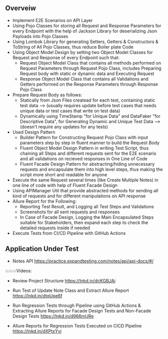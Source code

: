 ## Overveiw
- Implement E2E Scenarios on API Layer
- Using Pojo Classes for storing all Request and Response Parameters for every Endpoint with the help of Jackson Library for deserializing Json Payloads into Pojo Classes
- Using Lombok Library for generating Setters, Getters & Constructors & ToString of All Pojo Classes, thus reduce Boiler plate Code
- Using Object Model Design by setting two Object Model Classes for Request and Response of every Endpoint such that:
  - Request Object Model Class that contains all methods performed on Request Parameters through Request Pojo Class, includes Preparing Request body with static or dynamic data and Executing Request
  - Response Object Model Class that contains all Validations and Getters performed on the Response Parameters through Response Pojo Class
- Prepare Request Body as follows:
  - Statically from Json Files createad for each test, containing static test data --> (usually requires update before test cases that needs unique data or test cases that write on test data)
  - Dynamically using TimeStamp "for Unique Data" and DataFaker "for Descriptive Data", for Generating Dynamic and Unique Test Data --> (doesn't require any updates for any tests)
- Used Design Pattern
  -	Builder Pattern for Constructing Request Pojo Class with input parameters step by step in fluent manner to build the Request Body
  - Fluent Object Model Design Pattern in writing Test Script, thus chaining all Steps and different requests sent for the E2E scenario and all validations on recieved responses in One Line of Code
  - Fluent Facade Design Pattern for abstracting/hiding unnecessary requests and encapsulate them into high level steps, thus making the script more short and readable for anyone
- Execute the same Request several times (like Create Multiple Notes) in one line of code with help of Fluent Facade Design	
- Using APIManager Util that provide abstracted methods for sending all kind of requests and for different manipulations on API response
- Allure Report for the Following:
  - Reporting Test Result, and Logging all Test Steps and Validations
  - Screenshots for all sent requests and responses
  - In Case of Facade Design, Logging the Main Encapsulated Steps suitable for Stakeholders, then expand each step to check the detailed requests inside if needed
- Execute Tests from CI/CD Pipeline with GitHub Actions

## Application Under Test
- Notes API https://practice.expandtesting.com/notes/api/api-docs/#/

💥💥💥Videos:
- Review Project Structure
  https://lnkd.in/dcKGBJAi

- Run Test of Update Note Class and Extract Allure Report
  https://lnkd.in/dtqUpe6f

- Run Regression Tests through Pipeline using GitHub Actions & Extracting Allure Reports for Facade Design Tests and Non-Facade Design Tests
  https://lnkd.in/d966mURe

- Allure Reports for Regression Tests Executed on CICD Pipeline
  https://lnkd.in/dXPtxYvi
